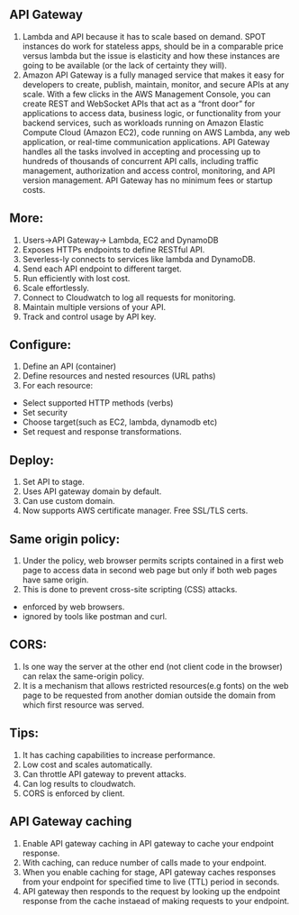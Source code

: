 ## API Gateway

1. Lambda and API because it has to scale based on demand. SPOT instances do work for stateless apps, should be in a comparable price versus lambda but the issue is elasticity and how these instances are going to be available (or the lack of certainty they will).
2. Amazon API Gateway is a fully managed service that makes it easy for developers to create, publish, maintain, monitor, and secure APIs at any scale. With a few clicks in the AWS Management Console, you can create REST and WebSocket APIs that act as a “front door” for applications to access data, business logic, or functionality from your backend services, such as workloads running on Amazon Elastic Compute Cloud (Amazon EC2), code running on AWS Lambda, any web application, or real-time communication applications.
API Gateway handles all the tasks involved in accepting and processing up to hundreds of thousands of concurrent API calls, including traffic management, authorization and access control, monitoring, and API version management. API Gateway has no minimum fees or startup costs.

## More:

1. Users->API Gateway-> Lambda, EC2 and DynamoDB
2. Exposes HTTPs endpoints to define RESTful API.
3. Severless-ly connects to services like lambda and DynamoDB.
4. Send each API endpoint to different target.
5. Run efficiently with lost cost.
6. Scale effortlessly.
7. Connect to Cloudwatch to log all requests for monitoring.
8. Maintain multiple versions of your API.
9. Track and control usage by API key.

## Configure:
1. Define an API (container)
2. Define resources and nested resources (URL paths)
3. For each resource:
- Select supported HTTP methods (verbs)
- Set security
- Choose target(such as EC2, lambda, dynamodb etc)
- Set request and response transformations.

## Deploy:

1. Set API to stage.
2. Uses API gateway domain by default.
3. Can use custom domain.
4. Now supports AWS certificate manager. Free SSL/TLS certs.

## Same origin policy:

1. Under the policy, web browser permits scripts contained in a first web page to access data in second web page but only if both web pages have same origin.
2. This is done to prevent cross-site scripting (CSS) attacks.
- enforced by web browsers.
- ignored by tools like postman and curl.

## CORS:

1. Is one way the server at the other end (not client code in the browser) can relax the same-origin policy.
2. It is a mechanism that allows restricted resources(e.g fonts) on the web page  to be requested from another domian outside the domain from which first resource was served.

## Tips:
1. It has caching capabilities to increase performance.
2. Low cost and scales automatically.
3. Can throttle API gateway to prevent attacks.
4. Can log results to cloudwatch.
5. CORS is enforced by client.

## API Gateway caching
1. Enable API gateway caching in API gateway to cache your endpoint response.
2. With caching, can reduce number of calls made to your endpoint.
3. When you enable caching for stage, API gateway caches responses from your endpoint for specified time to live (TTL) period in seconds.
4. API gateway then responds to the request by looking up the endpoint response from the cache instaead of making requests to your endpoint.

